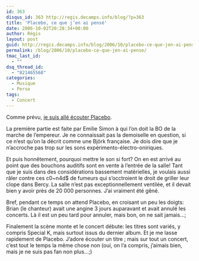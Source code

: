 ```yaml
---
id: 363
disqus_id: 363 http://regis.decamps.info/blog/?p=363
title: 'Placebo, ce que j’en ai pensé'
date: 2006-10-02T20:28:34+00:00
author: Régis
layout: post
guid: http://regis.decamps.info/blog/2006/10/placebo-ce-que-jen-ai-pense/
permalink: /blog/2006/10/placebo-ce-que-jen-ai-pense/
tmac_last_id:
  - ""
dsq_thread_id:
  - "821465568"
categories:
  - Musique
  - Perso
tags:
  - Concert
---
```

Comme prévu, [je suis allé écouter Placebo](http://regis.decamps.info/blog/2006/10/placebo-a-paris-bercy/).

La première partie est faite par Emilie Simon à qui l’on doit la BO de la marche de l&#8217;empereur. Je ne connaissait pas la demoiselle en question, si ce n’est qu’on la décrit comme une Björk française. Je dois dire que je n’accroche pas trop sur les sons expérimento-électro-oniriques. 

Et puis honnêtement, pourquoi mettre le son si fort? On en est arrivé au point que des bouchons auditifs sont en vente à l’entrée de la salle! Tant que je suis dans des considérations bassement matérielles, je voulais aussi râler contre ces c0~n4d$ de fumeurs qui s’occtroient le droit de griller leur clope dans Bercy. La salle n’est pas exceptionnellement ventilée, et il devait bien y avoir près de 20 000 personnes. J’ai vraiment été gêné.

Bref, pendant ce temps on attend Placebo, en croisant un peu les doigts: Brian (le chanteur) avait une angine 3 jours auparavant et avait annulé les concerts. Là il est un peu tard pour annuler, mais bon, on ne sait jamais…;

Finalement la scène monte et le concert débute: les titres sont variés, y compris Special K, mais surtout issus du dernier album. Et je me lasse rapidement de Placebo. J’adore écouter un titre ; mais sur tout un concert, c’est tout le temps la même chose non (oui, on l’a compris, j’aimais bien, mais je ne suis pas fan non plus…;)
